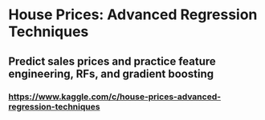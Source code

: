 # House Prices: Advanced Regression Techniques

## Predict sales prices and practice feature engineering, RFs, and gradient boosting

### https://www.kaggle.com/c/house-prices-advanced-regression-techniques
